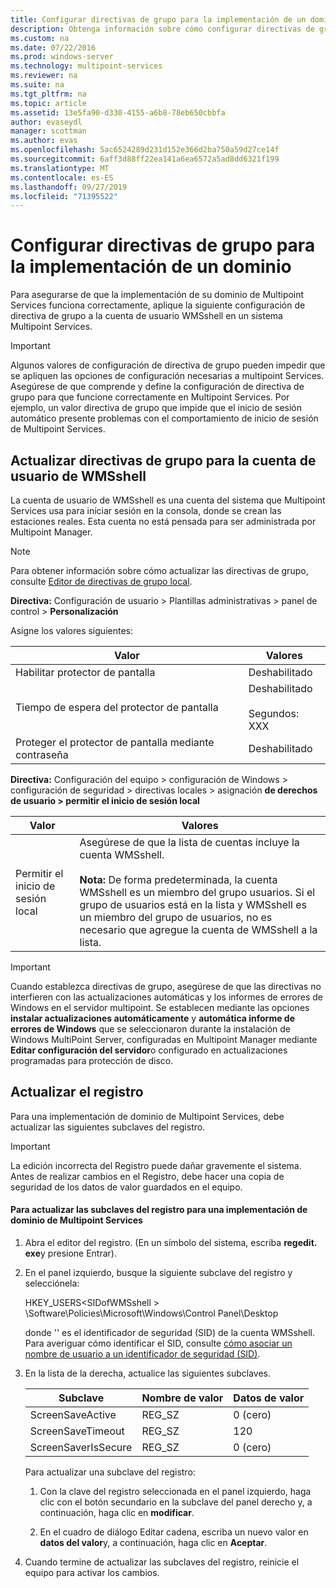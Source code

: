 ```yaml
---
title: Configurar directivas de grupo para la implementación de un dominio
description: Obtenga información sobre cómo configurar directivas de grupo en Multipoint Services
ms.custom: na
ms.date: 07/22/2016
ms.prod: windows-server
ms.technology: multipoint-services
ms.reviewer: na
ms.suite: na
ms.tgt_pltfrm: na
ms.topic: article
ms.assetid: 13e5fa90-d330-4155-a6b8-78eb650cbbfa
author: evaseydl
manager: scottman
ms.author: evas
ms.openlocfilehash: 5ac6524289d231d152e366d2ba750a59d27ce14f
ms.sourcegitcommit: 6aff3d88ff22ea141a6ea6572a5ad8dd6321f199
ms.translationtype: MT
ms.contentlocale: es-ES
ms.lasthandoff: 09/27/2019
ms.locfileid: "71395522"
---
```

# <a name="configure-group-policies-for-a-domain-deployment"></a>Configurar directivas de grupo para la implementación de un dominio
Para asegurarse de que la implementación de su dominio de Multipoint Services funciona correctamente, aplique la siguiente configuración de directiva de grupo a la cuenta de usuario WMSshell en un sistema Multipoint Services.  
  
> [!IMPORTANT]  
> Algunos valores de configuración de directiva de grupo pueden impedir que se apliquen las opciones de configuración necesarias a multipoint Services. Asegúrese de que comprende y define la configuración de directiva de grupo para que funcione correctamente en Multipoint Services. Por ejemplo, un valor directiva de grupo que impide que el inicio de sesión automático presente problemas con el comportamiento de inicio de sesión de Multipoint Services.  
  
## <a name="update-group-policies-for-the-wmsshell-user-account"></a>Actualizar directivas de grupo para la cuenta de usuario de WMSshell 
La cuenta de usuario de WMSshell es una cuenta del sistema que Multipoint Services usa para iniciar sesión en la consola, donde se crean las estaciones reales. Esta cuenta no está pensada para ser administrada por Multipoint Manager.
  
> [!NOTE]  
> Para obtener información sobre cómo actualizar las directivas de grupo, consulte [Editor de directivas de grupo local](https://technet.microsoft.com/library/dn265982.aspx).  
  
**Directiva:** Configuración de usuario > Plantillas administrativas > panel de control > **Personalización**  
  
Asigne los valores siguientes:  
  
|Valor|Valores|  
|-----------|----------|  
|Habilitar protector de pantalla|Deshabilitado|  
|Tiempo de espera del protector de pantalla|Deshabilitado<br /><br />Segundos: XXX|  
|Proteger el protector de pantalla mediante contraseña|Deshabilitado|  
  
**Directiva:** Configuración del equipo > configuración de Windows > configuración de seguridad > directivas locales > asignación **de derechos de usuario > permitir el inicio de sesión local**  
  
|Valor|Valores|  
|-----------|----------|  
|Permitir el inicio de sesión local|Asegúrese de que la lista de cuentas incluye la cuenta WMSshell.<br /><br />**Nota:** De forma predeterminada, la cuenta WMSshell es un miembro del grupo usuarios. Si el grupo de usuarios está en la lista y WMSshell es un miembro del grupo de usuarios, no es necesario que agregue la cuenta de WMSshell a la lista.|  
  
> [!IMPORTANT]  
> Cuando establezca directivas de grupo, asegúrese de que las directivas no interfieren con las actualizaciones automáticas y los informes de errores de Windows en el servidor multipoint. Se establecen mediante las opciones **instalar actualizaciones automáticamente** y **automática informe de errores de Windows** que se seleccionaron durante la instalación de Windows MultiPoint Server, configuradas en Multipoint Manager mediante **Editar configuración del servidor**o configurado en actualizaciones programadas para protección de disco.  
  
## <a name="update-the-registry"></a>Actualizar el registro  
Para una implementación de dominio de Multipoint Services, debe actualizar las siguientes subclaves del registro.  
  
> [!IMPORTANT]  
> La edición incorrecta del Registro puede dañar gravemente el sistema. Antes de realizar cambios en el Registro, debe hacer una copia de seguridad de los datos de valor guardados en el equipo.  
  
#### <a name="to-update-registry-subkeys-for-a-domain-deployment-of-multipoint-services"></a>Para actualizar las subclaves del registro para una implementación de dominio de Multipoint Services  
  
1.  Abra el editor del registro. (En un símbolo del sistema, escriba **regedit. exe**y presione Entrar).  
  
2.  En el panel izquierdo, busque la siguiente subclave del registro y selecciónela:  
  
    HKEY_USERS\<SIDofWMSshell > \Software\Policies\Microsoft\Windows\Control Panel\Desktop  
  
    donde '<SIDofWMSshell>' es el identificador de seguridad (SID) de la cuenta WMSshell. Para averiguar cómo identificar el SID, consulte [cómo asociar un nombre de usuario a un identificador de seguridad (SID)](https://support.microsoft.com/kb/154599).  
  
3.  En la lista de la derecha, actualice las siguientes subclaves.  
  
    |Subclave|Nombre de valor|Datos de valor|  
    |----------|--------------|--------------|  
    |ScreenSaveActive|REG_SZ|0 (cero)|  
    |ScreenSaveTimeout|REG_SZ|120|  
    |ScreenSaverIsSecure|REG_SZ|0 (cero)|  
  
    Para actualizar una subclave del registro:  
  
    1.  Con la clave del registro seleccionada en el panel izquierdo, haga clic con el botón secundario en la subclave del panel derecho y, a continuación, haga clic en **modificar**.  
  
    2.  En el cuadro de diálogo Editar cadena, escriba un nuevo valor en **datos del valor**y, a continuación, haga clic en **Aceptar**.  
  
4.  Cuando termine de actualizar las subclaves del registro, reinicie el equipo para activar los cambios. 
